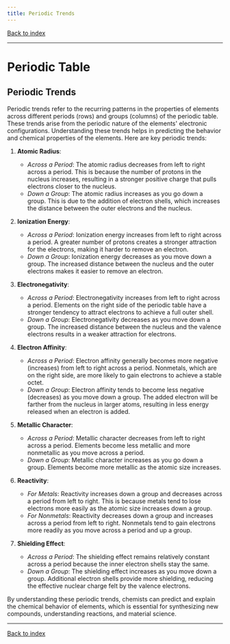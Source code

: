 ```yaml
---
title: Periodic Trends
---
```


[Back to index](index.html)

---
# Periodic Table
## Periodic Trends

Periodic trends refer to the recurring patterns in the properties of elements across different periods (rows) and groups (columns) of the periodic table. These trends arise from the periodic nature of the elements' electronic configurations. Understanding these trends helps in predicting the behavior and chemical properties of the elements. Here are key periodic trends:

1. **Atomic Radius**:
    - *Across a Period*: The atomic radius decreases from left to right across a period. This is because the number of protons in the nucleus increases, resulting in a stronger positive charge that pulls electrons closer to the nucleus.
    - *Down a Group*: The atomic radius increases as you go down a group. This is due to the addition of electron shells, which increases the distance between the outer electrons and the nucleus.

2. **Ionization Energy**:
    - *Across a Period*: Ionization energy increases from left to right across a period. A greater number of protons creates a stronger attraction for the electrons, making it harder to remove an electron.
    - *Down a Group*: Ionization energy decreases as you move down a group. The increased distance between the nucleus and the outer electrons makes it easier to remove an electron.

3. **Electronegativity**:
    - *Across a Period*: Electronegativity increases from left to right across a period. Elements on the right side of the periodic table have a stronger tendency to attract electrons to achieve a full outer shell.
    - *Down a Group*: Electronegativity decreases as you move down a group. The increased distance between the nucleus and the valence electrons results in a weaker attraction for electrons.

4. **Electron Affinity**:
    - *Across a Period*: Electron affinity generally becomes more negative (increases) from left to right across a period. Nonmetals, which are on the right side, are more likely to gain electrons to achieve a stable octet.
    - *Down a Group*: Electron affinity tends to become less negative (decreases) as you move down a group. The added electron will be farther from the nucleus in larger atoms, resulting in less energy released when an electron is added.

5. **Metallic Character**:
    - *Across a Period*: Metallic character decreases from left to right across a period. Elements become less metallic and more nonmetallic as you move across a period.
    - *Down a Group*: Metallic character increases as you go down a group. Elements become more metallic as the atomic size increases.

6. **Reactivity**:
    - *For Metals*: Reactivity increases down a group and decreases across a period from left to right. This is because metals tend to lose electrons more easily as the atomic size increases down a group.
    - *For Nonmetals*: Reactivity decreases down a group and increases across a period from left to right. Nonmetals tend to gain electrons more readily as you move across a period and up a group.

7. **Shielding Effect**:
    - *Across a Period*: The shielding effect remains relatively constant across a period because the inner electron shells stay the same.
    - *Down a Group*: The shielding effect increases as you move down a group. Additional electron shells provide more shielding, reducing the effective nuclear charge felt by the valence electrons.

By understanding these periodic trends, chemists can predict and explain the chemical behavior of elements, which is essential for synthesizing new compounds, understanding reactions, and material science.

---
[Back to index](index.html)
